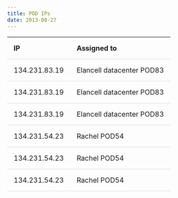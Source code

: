 ```yaml
---
title: POD IPs
date: 2013-08-27
---
```

<style>
    th, td {
      padding: 15px;
      text-align: left;
      border-bottom: 1px solid #ddd;
    }
    
    tr:hover {background-color: coral;}
</style>
<table class="data">
  <tr>
    <th>IP</th>
    <th>Assigned to</th>
  </tr>
  <tr>
    <td>134.231.83.19</td>
    <td>Elancell datacenter POD83</td>
  </tr>
  <tr>
    <td>134.231.83.19</td>
    <td>Elancell datacenter POD83</td>
  </tr>
  <tr>
    <td>134.231.83.19</td>
    <td>Elancell datacenter POD83</td>
  </tr>
  <tr>
    <td>134.231.54.23</td>
    <td>Rachel POD54</td>
  </tr>
  <tr>
    <td>134.231.54.23</td>
    <td>Rachel POD54</td>
  </tr>
  <tr>
    <td>134.231.54.23</td>
    <td>Rachel POD54</td>
  </tr>
  </table>